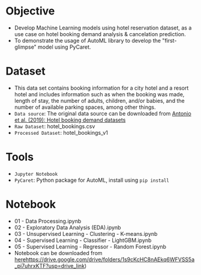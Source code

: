 # Objective
- Develop Machine Learning models using hotel reservation dataset, as a use case on hotel booking demand analysis & cancelation prediction.
- To demonstrate the usage of AutoML library to develop the "first-glimpse" model using PyCaret.

# Dataset
- This data set contains booking information for a city hotel and a resort hotel and includes information such as when the booking was made, length of stay, the number of adults, children, and/or babies, and the number of available parking spaces, among other things.
- `Data source`: The original data source can be downloaded from [ Antonio et al. (2019): Hotel booking demand datasets](https://www.sciencedirect.com/science/article/pii/S2352340918315191)
- `Raw Dataset`: hotel_bookings.csv
- `Processed Dataset`: hotel_bookings_v1
  
# Tools
- `Jupyter Notebook`
- `PyCaret`: Python package for AutoML, install using `pip install`

# Notebook
- 01 - Data Processing.ipynb
- 02 - Exploratory Data Analysis (EDA).ipynb
- 03 - Unsupervised Learning - Clustering -  K-means.ipynb
- 04 - Supervised Learning - Classifier - LightGBM.ipynb
- 05 - Supervised Learning - Regressor - Random Forest.ipynb
- Notebook can be downloaded from [here](https://drive.google.com/drive/folders/1s9cKcHC8nAEkq6WFVSS5a_pi7uhrxKTF?usp=drive_link)https://drive.google.com/drive/folders/1s9cKcHC8nAEkq6WFVSS5a_pi7uhrxKTF?usp=drive_link)

